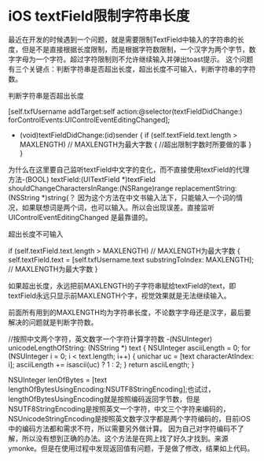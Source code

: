 # iOS textField限制字符串长度
最近在开发的时候遇到一个问题，就是需要限制TextField中输入的字符串的长度，但是不是直接根据长度限制，而是根据字符数限制，一个汉字为两个字节，数字字母为一个字符。超过字符限制则不允许继续输入并弹出toast提示。
这个问题有三个关键点：判断字符串是否超出长度，超出长度不可输入，判断字符串的字符数。

判断字符串是否超出长度

[self.txfUsername addTarget:self action:@selector(textFieldDidChange:) forControlEvents:UIControlEventEditingChanged];
 - (void)textFieldDidChange:(id)sender
{
    if (self.textField.text.length > MAXLENGTH)  // MAXLENGTH为最大字数
    {
        //超出限制字数时所要做的事
    }
}

为什么在这里要自己监听textField中文字的变化，而不直接使用textField的代理方法-(BOOL) textField:(UITextField *)textField shouldChangeCharactersInRange:(NSRange)range replacementString:(NSString *)string{？
因为这个方法在中文书输入法下，只能输入一个词的情况，如果联想词是两个词，也可以输入。所以会出现误差。直接监听UIControlEventEditingChanged 是最靠谱的。

超出长度不可输入

if (self.textField.text.length > MAXLENGTH)  // MAXLENGTH为最大字数
    {
        self.textField.text = [self.txfUsername.text substringToIndex: MAXLENGTH]; // MAXLENGTH为最大字数
    }

如果超出长度，永远把前MAXLENGTH的子字符串赋给textField的text，即textField永远只显示前MAXLENGTH个字，视觉效果就是无法继续输入。

前面所有用到的MAXLENGTH均为字符串长度，不论数字字母还是汉字，最后要解决的问题就是判断字符数。

//按照中文两个字符，英文数字一个字符计算字符数
-(NSUInteger) unicodeLengthOfString: (NSString *) text {
    NSUInteger asciiLength = 0;
    for (NSUInteger i = 0; i < text.length; i++) {
        unichar uc = [text characterAtIndex: i];
        asciiLength += isascii(uc) ? 1 : 2;
    }
    return asciiLength;
}

NSUInteger lenOfBytes = [text lengthOfBytesUsingEncoding:NSUTF8StringEncoding];也试过，lengthOfBytesUsingEncoding就是按照编码返回字节数，但是NSUTF8StringEncoding是按照英文一个字符，中文三个字符来编码的，NSUnicodeStringEncoding是按照英文数字汉字都是两个字符编码的，目前iOS中的编码方法都和需求不符，所以需要另外做计算。
因为自己对字符编码不了解，所以没有想到正确的办法。这个方法是在网上找了好久才找到。来源ymonke。但是在使用过程中发现返回值有问题，于是做了修改，结果如上代码。

